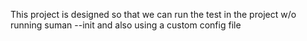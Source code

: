 This project is designed so that we can run the test in the project w/o running suman --init
and also using a custom config file
